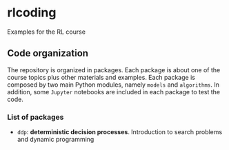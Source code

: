 # rlcoding
Examples for the RL course



## Code organization

The repository is organized in packages. Each package is about one of the course topics plus other materials and examples. Each package is composed by two main Python modules, namely `models` and `algorithms`. In addition, some `Jupyter` notebooks are included in each package to test the code.

### List of packages

- `ddp`: **deterministic decision processes**. Introduction to search problems and dynamic programming
